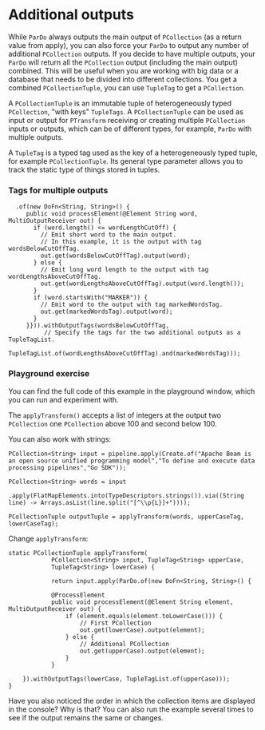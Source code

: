 <!--
Licensed under the Apache License, Version 2.0 (the "License");
you may not use this file except in compliance with the License.
You may obtain a copy of the License at
http://www.apache.org/licenses/LICENSE-2.0
Unless required by applicable law or agreed to in writing, software
distributed under the License is distributed on an "AS IS" BASIS,
WITHOUT WARRANTIES OR CONDITIONS OF ANY KIND, either express or implied.
See the License for the specific language governing permissions and
limitations under the License.
-->
# Additional outputs

While `ParDo` always outputs the main output of `PCollection` (as a return value from apply), you can also force your `ParDo` to output any number of additional `PCollection` outputs. If you decide to have multiple outputs, your `ParDo` will return all the `PCollection` output (including the main output) combined. This will be useful when you are working with big data or a database that needs to be divided into different collections. You get a combined `PCollectionTuple`, you can use `TupleTag` to get a `PCollection`.

A `PCollectionTuple` is an immutable tuple of heterogeneously typed `PCollection`, "with keys" `TupleTags`. A `PCollectionTuple` can be used as input or output for `PTransform` receiving or creating multiple `PCollection` inputs or outputs, which can be of different types, for example, `ParDo` with multiple outputs.

A `TupleTag` is a typed tag used as the key of a heterogeneously typed tuple, for example `PCollectionTuple`. Its general type parameter allows you to track the static type of things stored in tuples.

### Tags for multiple outputs

```
  .of(new DoFn<String, String>() {
     public void processElement(@Element String word, MultiOutputReceiver out) {
       if (word.length() <= wordLengthCutOff) {
         // Emit short word to the main output.
         // In this example, it is the output with tag wordsBelowCutOffTag.
         out.get(wordsBelowCutOffTag).output(word);
       } else {
         // Emit long word length to the output with tag wordLengthsAboveCutOffTag.
         out.get(wordLengthsAboveCutOffTag).output(word.length());
       }
       if (word.startsWith("MARKER")) {
         // Emit word to the output with tag markedWordsTag.
         out.get(markedWordsTag).output(word);
       }
     }})).withOutputTags(wordsBelowCutOffTag,
          // Specify the tags for the two additional outputs as a TupleTagList.
                          TupleTagList.of(wordLengthsAboveCutOffTag).and(markedWordsTag)));
```

### Playground exercise

You can find the full code of this example in the playground window, which you can run and experiment with.

The `applyTransform()` accepts a list of integers at the output two `PCollection` one `PCollection` above 100 and second below 100.

You can also work with strings:

```
PCollection<String> input = pipeline.apply(Create.of("Apache Beam is an open source unified programming model","To define and execute data processing pipelines","Go SDK"));

PCollection<String> words = input
                .apply(FlatMapElements.into(TypeDescriptors.strings()).via((String line) -> Arrays.asList(line.split("[^\\p{L}]+"))));

PCollectionTuple outputTuple = applyTransform(words, upperCaseTag, lowerCaseTag);
```

Change `applyTransform`:
```
static PCollectionTuple applyTransform(
            PCollection<String> input, TupleTag<String> upperCase,
            TupleTag<String> lowerCase) {

            return input.apply(ParDo.of(new DoFn<String, String>() {

            @ProcessElement
            public void processElement(@Element String element, MultiOutputReceiver out) {
                if (element.equals(element.toLowerCase())) {
                    // First PCollection
                    out.get(lowerCase).output(element);
                } else {
                    // Additional PCollection
                    out.get(upperCase).output(element);
                }
            }

    }).withOutputTags(lowerCase, TupleTagList.of(upperCase)));
}
```

Have you also noticed the order in which the collection items are displayed in the console? Why is that? You can also run the example several times to see if the output remains the same or changes.